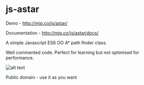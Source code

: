 # js-astar

Demo - http://mjp.co/js/astar/

Documentation - http://mjp.co/js/astar/docs/

A simple Javascript ES6 OO A* path finder class.

Well commented code. Perfect for learning but not optimised for performance.

![alt text](http://mjp.co/js/astar/gfx/screenshot1.png)

Public domain - use it as you want
